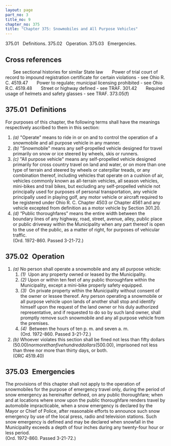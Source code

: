 ```yaml
---
layout: page
part_no: 3
title_no: 9
chapter_no: 375
title: "Chapter 375: Snowmobiles and All Purpose Vehicles"
---
```


375.01   Definitions.
375.02   Operation.
375.03   Emergencies.

## Cross references

      See sectional histories for similar State law
      Power of trial court of record to impound registration certificate for
certain violations - see Ohio R. C. 4519.47
      Power to regulate; municipal licensing prohibited - see Ohio R.C. 4519.48
      Street or highway defined - see TRAF.
301.42
      Required usage of helmets and safety glasses - see TRAF.
373.05(f)

## 375.01   Definitions

For purposes of this chapter, the following terms shall have the meanings
respectively ascribed to them in this section:

<p class="Markdown-list--a-1-A"></p>

1. _(a)_ "Operate" means to ride in or on and to control the operation of a
snowmobile and all purpose vehicle in any manner.
2. _(b)_ "Snowmobile" means any self-propelled vehicle designed for travel
primarily on snow or ice steered by wheels, skis or runners.
3. _(c)_ "All purpose vehicle" means any self-propelled vehicle designed
primarily for cross country travel on land and water, or on more than one type
of terrain and steered by wheels or caterpillar treads, or any combination
thereof, including vehicles that operate on a cushion of air, vehicles commonly
known as all-terrain vehicles, all season vehicles, mini-bikes and trail bikes,
but excluding any self-propelled vehicle not principally used for purposes of
personal transportation, any vehicle principally used in playing golf, any
motor vehicle or aircraft required to be registered under Ohio R. C. Chapter 4503 or Chapter 4561 and any vehicle excepted from definition as a motor
vehicle by Section 301.20.
4. _(d)_ “Public thoroughfares” means the entire width between the boundary
lines of any highway, road, street, avenue, alley, public place or public
driveway within the Municipality when any part thereof is open to the use of
the public, as a matter of right, for purposes of vehicular traffic.  
(Ord. 1972-860. Passed 3-21-72.)

## 375.02   Operation

<p class="Markdown-list--a-1-A"></p>

1. _(a)_ No person shall operate a snowmobile and any all purpose vehicle:
    1. _(1)_  Upon any property owned or leased by the Municipality. 
    2. _(2)_ Upon or within ten feet of any public thoroughfare within the
Municipality, except a mini-bike properly safety equipped. 
    3. _(3)_  On private property within the Municipality without consent of the owner
or lessee thereof. Any person operating a snowmobile or all purpose vehicle
upon lands of another shall stop and identify himself upon the request of the
land owner or his duly authorized representative, and if requested to do so by
such land owner, shall promptly remove such snowmobile and any all purpose
vehicle from the premises. 
    4. _(4)_  Between the hours of ten p. m. and seven a. m.  
(Ord. 1972-860. Passed 3-21-72.) 
2. _(b)_ Whoever violates this section shall be fined not less than fifty
dollars ($50.00) nor more than five hundred dollars ($500.00), imprisoned not
less than three nor more than thirty days, or both.  
(ORC 4519.40)

## 375.03   Emergencies

The provisions of this chapter shall not apply to the operation of
snowmobiles for the purpose of emergency travel only, during the period of snow
emergency as hereinafter defined, on any public thoroughfare; when and at
locations where snow upon the public thoroughfare renders travel by automobile
impracticable, when a snow emergency is declared by the Mayor or Chief of
Police, after reasonable efforts to announce such snow emergency by use of the
local press, radio and television stations. Such snow emergency is defined and
may be declared when snowfall in the Municipality exceeds a depth of four
inches during any twenty-four hour or less period.  
(Ord. 1972-860. Passed 3-21-72.)
